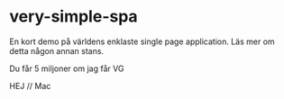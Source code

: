 # very-simple-spa

En kort demo på världens enklaste single page application.
Läs mer om detta någon annan stans.

Du får 5 miljoner om jag får VG

HEJ // Mac